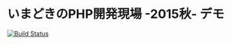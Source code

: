 # いまどきのPHP開発現場 -2015秋- デモ

[![Build Status](https://travis-ci.org/shin1x1/phpkansai-20151216.svg?branch=master)](https://travis-ci.org/shin1x1/phpkansai-20151216)
